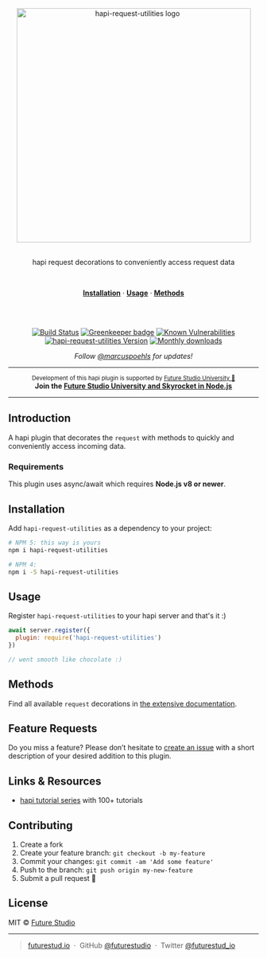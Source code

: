 <div align="center">
  <img width="471" style="max-width:100%;" src="https://github.com/futurestudio/hapi-request-utilities/blob/master/media/hapi-request-utilities.png?raw=true" alt="hapi-request-utilities logo">
  <br/>
  <br/>
  <p>
    hapi request decorations to conveniently access request data
  </p>
  <br/>
  <p>
    <a href="#installation"><strong>Installation</strong></a> ·
    <a href="#usage"><strong>Usage</strong></a> ·
    <a href="#methods"><strong>Methods</strong></a>
  </p>
  <br/>
  <br/>
  <p>

  [![Build Status](https://travis-ci.org/futurestudio/hapi-request-utilities.svg?branch=master)](https://travis-ci.org/futurestudio/hapi-request-utilities)
  [![Greenkeeper badge](https://badges.greenkeeper.io/futurestudio/hapi-request-utilities.svg)](https://greenkeeper.io/)
    <a href="https://snyk.io/test/github/futurestudio/hapi-request-utilities"><img src="https://snyk.io/test/github/futurestudio/hapi-request-utilities/badge.svg" alt="Known Vulnerabilities"></a>
    <a href="https://www.npmjs.com/package/hapi-request-utilities"><img src="https://img.shields.io/npm/v/hapi-request-utilities.svg" alt="hapi-request-utilities Version"></a>
    <a href="https://www.npmjs.com/package/hapi-request-utilities"><img src="https://img.shields.io/npm/dm/hapi-request-utilities.svg" alt="Monthly downloads"></a>
  </p>
  <p>
    <em>Follow <a href="http://twitter.com/marcuspoehls">@marcuspoehls</a> for updates!</em>
  </p>
</div>

------

<p align="center"><sup>Development of this hapi plugin is supported by <a href="https://futurestud.io">Future Studio University 🚀</a></sup>
<br><b>
Join the <a href="https://futurestud.io/university">Future Studio University and Skyrocket in Node.js</a></b>
</p>

------


## Introduction
A hapi plugin that decorates the `request` with methods to quickly and conveniently access incoming data.


### Requirements
This plugin uses async/await which requires **Node.js v8 or newer**.


## Installation
Add `hapi-request-utilities` as a dependency to your project:

```bash
# NPM 5: this way is yours
npm i hapi-request-utilities

# NPM 4:
npm i -S hapi-request-utilities
```


## Usage
Register `hapi-request-utilities` to your hapi server and that's it :)

```js
await server.register({
  plugin: require('hapi-request-utilities')
})

// went smooth like chocolate :)
```


## Methods
Find all available `request` decorations in [the extensive documentation](https://superchargejs.com/docs/master/request).



## Feature Requests
Do you miss a feature? Please don’t hesitate to
[create an issue](https://github.com/futurestudio/hapi-request-utilities/issues) with a short description of your desired addition to this plugin.


## Links & Resources

- [hapi tutorial series](https://futurestud.io/tutorials/hapi-get-your-server-up-and-running) with 100+ tutorials


## Contributing

1.  Create a fork
2.  Create your feature branch: `git checkout -b my-feature`
3.  Commit your changes: `git commit -am 'Add some feature'`
4.  Push to the branch: `git push origin my-new-feature`
5.  Submit a pull request 🚀


## License

MIT © [Future Studio](https://futurestud.io)

---

> [futurestud.io](https://futurestud.io) &nbsp;&middot;&nbsp;
> GitHub [@futurestudio](https://github.com/futurestudio/) &nbsp;&middot;&nbsp;
> Twitter [@futurestud_io](https://twitter.com/futurestud_io)
